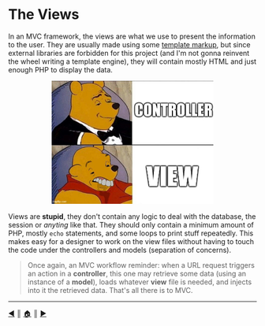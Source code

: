 # The Views
In an MVC framework, the views are what we use to present the information to the user. They are usually made using some [template markup](https://en.wikipedia.org/wiki/Web_template_system), but since external libraries are forbidden for this project (and I'm not gonna reinvent the wheel writing a template engine), they will contain mostly HTML and just enough PHP to display the data.

<p align="center"><img src="./images/controller_view.jpg" height="250" /></p>

Views are **stupid**, they don't contain any logic to deal with the database, the session or *anyting* like that. They should only contain a minimum amount of PHP, mostly `echo` statements, and some loops to print stuff repeatedly. This makes easy for a designer to work on the view files without having to touch the code under the controllers and models (separation of concerns).

> Once again, an MVC workflow reminder: when a URL request triggers an action in a **controller**, this one may retrieve some data (using an instance of a **model**), loads whatever **view** file is needed, and injects into it the retrieved data. That's all there is to MVC.

---
[:arrow_backward:][back] ║ [:house:][home] ║ [:arrow_forward:][next]

<!-- navigation -->
[home]: ../README.md
[back]: ./controller_class.md
[next]: #